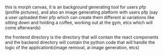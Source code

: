 this is morph canvas, it is an background generating tool for users pfp (profile pictures), and also an image
generating platform with users pfp (say a user uploaded their pfp which can create them different ai variations
like sitting down and holding a coffee, working out at the gym, etcs which will come afterwards)

the frontend directory is the directory that will contain the react components and the backend directory will contain the python code that will handle the logic of the applicationb(image removal, ai image generation, etcs)